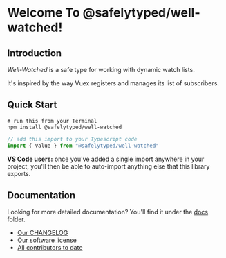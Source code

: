 # Welcome To @safelytyped/well-watched!

## Introduction

_Well-Watched_ is a safe type for working with dynamic watch lists.

It's inspired by the way Vuex registers and manages its list of subscribers.

## Quick Start

```
# run this from your Terminal
npm install @safelytyped/well-watched
```

```typescript
// add this import to your Typescript code
import { Value } from "@safelytyped/well-watched"
```

__VS Code users:__ once you've added a single import anywhere in your project, you'll then be able to auto-import anything else that this library exports.

## Documentation

Looking for more detailed documentation? You'll find it under the [docs](./docs) folder.

* [Our CHANGELOG](CHANGELOG.md)
* [Our software license](LICENSE.md)
* [All contributors to date](AUTHORS.md)